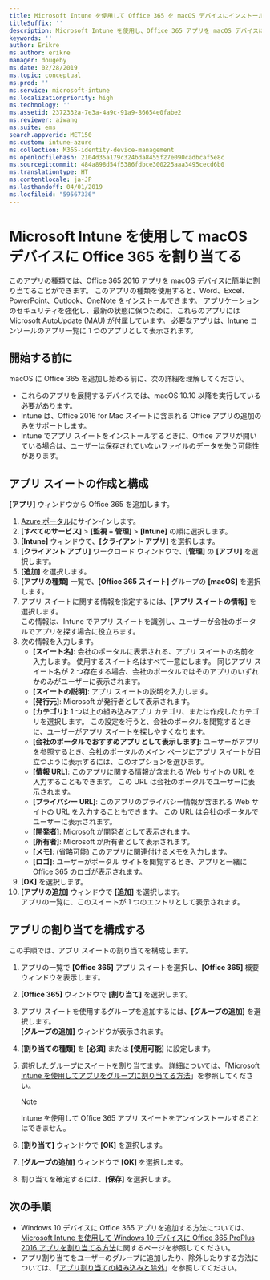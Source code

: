 ```yaml
---
title: Microsoft Intune を使用して Office 365 を macOS デバイスにインストールする
titleSuffix: ''
description: Microsoft Intune を使用し、Office 365 アプリを macOS デバイスにインストールする方法について説明します。
keywords: ''
author: Erikre
ms.author: erikre
manager: dougeby
ms.date: 02/28/2019
ms.topic: conceptual
ms.prod: ''
ms.service: microsoft-intune
ms.localizationpriority: high
ms.technology: ''
ms.assetid: 2372332a-7e3a-4a9c-91a9-86654e0fabe2
ms.reviewer: aiwang
ms.suite: ems
search.appverid: MET150
ms.custom: intune-azure
ms.collection: M365-identity-device-management
ms.openlocfilehash: 2104d35a179c324bda8455f27e090cadbcaf5e8c
ms.sourcegitcommit: 484a898d54f5386fdbce300225aaa3495cecd6b0
ms.translationtype: HT
ms.contentlocale: ja-JP
ms.lasthandoff: 04/01/2019
ms.locfileid: "59567336"
---
```

# <a name="assign-office-365-to-macos-devices-with-microsoft-intune"></a>Microsoft Intune を使用して macOS デバイスに Office 365 を割り当てる

このアプリの種類では、Office 365 2016 アプリを macOS デバイスに簡単に割り当てることができます。 このアプリの種類を使用すると、Word、Excel、PowerPoint、Outlook、OneNote をインストールできます。 アプリケーションのセキュリティを強化し、最新の状態に保つために、これらのアプリには Microsoft AutoUpdate (MAU) が付属しています。 必要なアプリは、Intune コンソールのアプリ一覧に 1 つのアプリとして表示されます。


## <a name="before-you-start"></a>開始する前に

macOS に Office 365 を追加し始める前に、次の詳細を理解してください。

- これらのアプリを展開するデバイスでは、macOS 10.10 以降を実行している必要があります。
- Intune は、Office 2016 for Mac スイートに含まれる Office アプリの追加のみをサポートします。
- Intune でアプリ スイートをインストールするときに、Office アプリが開いている場合は、ユーザーは保存されていないファイルのデータを失う可能性があります。

## <a name="create-and-configure-the-app-suite"></a>アプリ スイートの作成と構成

**[アプリ]** ウィンドウから Office 365 を追加します。
1. [Azure ポータル](https://portal.azure.com)にサインインします。
2. **[すべてのサービス]** > **[監視 + 管理]** > **[Intune]** の順に選択します。
3. **[Intune]** ウィンドウで、**[クライアント アプリ]** を選択します。
4. **[クライアント アプリ]** ワークロード ウィンドウで、**[管理]** の **[アプリ]** を選択します。 
5. **[追加]** を選択します。
6. **[アプリの種類]** 一覧で、**[Office 365 スイート]** グループの **[macOS]** を選択します。
7. アプリ スイートに関する情報を指定するには、**[アプリ スイートの情報]** を選択します。  
    この情報は、Intune でアプリ スイートを識別し、ユーザーが会社のポータルでアプリを探す場合に役立ちます。
8. 次の情報を入力します。
    - **[スイート名]**: 会社のポータルに表示される、アプリ スイートの名前を入力します。 使用するスイート名はすべて一意にします。 同じアプリ スイート名が 2 つ存在する場合、会社のポータルではそのアプリのいずれかのみがユーザーに表示されます。
    - **[スイートの説明]**: アプリ スイートの説明を入力します。
    - **[発行元]**: Microsoft が発行者として表示されます。
    - **[カテゴリ]**: 1 つ以上の組み込みアプリ カテゴリ、または作成したカテゴリを選択します。 この設定を行うと、会社のポータルを閲覧するときに、ユーザーがアプリ スイートを探しやすくなります。
    - **[会社のポータルでおすすめアプリとして表示します]**: ユーザーがアプリを参照するとき、会社のポータルのメイン ページにアプリ スイートが目立つように表示するには、このオプションを選びます。
    - **[情報 URL]**: このアプリに関する情報が含まれる Web サイトの URL を入力することもできます。 この URL は会社のポータルでユーザーに表示されます。
    - **[プライバシー URL]**: このアプリのプライバシー情報が含まれる Web サイトの URL を入力することもできます。 この URL は会社のポータルでユーザーに表示されます。
    - **[開発者]**: Microsoft が開発者として表示されます。
    - **[所有者]**: Microsoft が所有者として表示されます。
    - **[メモ]**: (省略可能) このアプリに関連付けるメモを入力します。
    - **[ロゴ]**: ユーザーがポータル サイトを閲覧するとき、アプリと一緒に Office 365 のロゴが表示されます。
9. **[OK]** を選択します。
10. **[アプリの追加]** ウィンドウで **[追加]** を選択します。  
    アプリの一覧に、このスイートが 1 つのエントリとして表示されます。

## <a name="configure-app-assignments"></a>アプリの割り当てを構成する

この手順では、アプリ スイートの割り当てを構成します。 

1. アプリの一覧で **[Office 365]** アプリ スイートを選択し、**[Office 365]** 概要ウィンドウを表示します。
2. **[Office 365]** ウィンドウで **[割り当て]** を選択します。
3. アプリ スイートを使用するグループを追加するには、**[グループの追加]** を選択します。  
    **[グループの追加]** ウィンドウが表示されます。
4. **[割り当ての種類]** を **[必須]** または **[使用可能]** に設定します。
5. 選択したグループにスイートを割り当てます。 詳細については、「[Microsoft Intune を使用してアプリをグループに割り当てる方法](apps-deploy.md)」を参照してください。

    >[!Note]
    > Intune を使用して Office 365 アプリ スイートをアンインストールすることはできません。

5. **[割り当て]** ウィンドウで **[OK]** を選択します。
6. **[グループの追加]** ウィンドウで **[OK]** を選択します。
7. 割り当てを確定するには、**[保存]** を選択します。

## <a name="next-steps"></a>次の手順

- Windows 10 デバイスに Office 365 アプリを追加する方法については、[Microsoft Intune を使用して Windows 10 デバイスに Office 365 ProPlus 2016 アプリを割り当てる方法](apps-add-office365.md)に関するページを参照してください。
- アプリ割り当てをユーザーのグループに追加したり、除外したりする方法については、「[アプリ割り当ての組み込みと除外](apps-inc-exl-assignments.md)」を参照してください。
